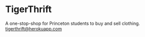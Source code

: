 # TigerThrift
A one-stop-shop for Princeton students to buy and sell clothing.
tigerthrift@herokuapp.com
